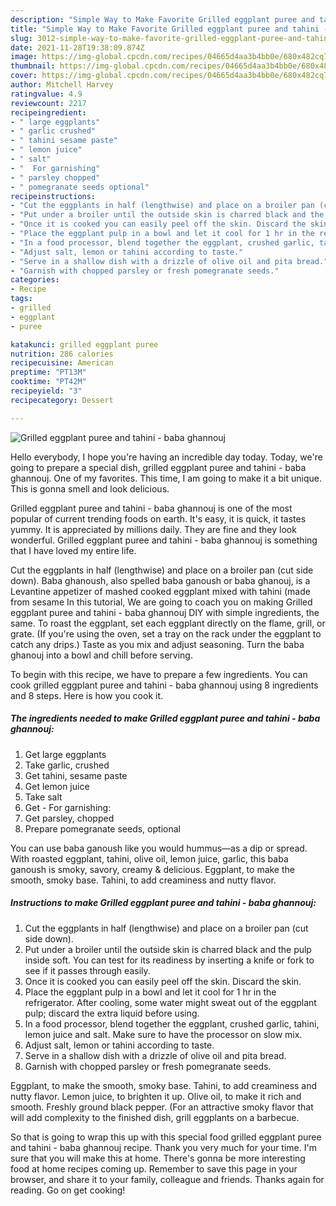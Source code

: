 ```yaml
---
description: "Simple Way to Make Favorite Grilled eggplant puree and tahini - baba ghannouj"
title: "Simple Way to Make Favorite Grilled eggplant puree and tahini - baba ghannouj"
slug: 3012-simple-way-to-make-favorite-grilled-eggplant-puree-and-tahini-baba-ghannouj
date: 2021-11-28T19:38:09.874Z
image: https://img-global.cpcdn.com/recipes/04665d4aa3b4bb0e/680x482cq70/grilled-eggplant-puree-and-tahini-baba-ghannouj-recipe-main-photo.jpg
thumbnail: https://img-global.cpcdn.com/recipes/04665d4aa3b4bb0e/680x482cq70/grilled-eggplant-puree-and-tahini-baba-ghannouj-recipe-main-photo.jpg
cover: https://img-global.cpcdn.com/recipes/04665d4aa3b4bb0e/680x482cq70/grilled-eggplant-puree-and-tahini-baba-ghannouj-recipe-main-photo.jpg
author: Mitchell Harvey
ratingvalue: 4.9
reviewcount: 2217
recipeingredient:
- " large eggplants"
- " garlic crushed"
- " tahini sesame paste"
- " lemon juice"
- " salt"
- "  For garnishing"
- " parsley chopped"
- " pomegranate seeds optional"
recipeinstructions:
- "Cut the eggplants in half (lengthwise) and place on a broiler pan (cut side down)."
- "Put under a broiler until the outside skin is charred black and the pulp inside soft. You can test for its readiness by inserting a knife or fork to see if it passes through easily."
- "Once it is cooked you can easily peel off the skin. Discard the skin."
- "Place the eggplant pulp in a bowl and let it cool for 1 hr in the refrigerator. After cooling, some water might sweat out of the eggplant pulp; discard the extra liquid before using."
- "In a food processor, blend together the eggplant, crushed garlic, tahini, lemon juice and salt. Make sure to have the processor on slow mix."
- "Adjust salt, lemon or tahini according to taste."
- "Serve in a shallow dish with a drizzle of olive oil and pita bread."
- "Garnish with chopped parsley or fresh pomegranate seeds."
categories:
- Recipe
tags:
- grilled
- eggplant
- puree

katakunci: grilled eggplant puree 
nutrition: 286 calories
recipecuisine: American
preptime: "PT13M"
cooktime: "PT42M"
recipeyield: "3"
recipecategory: Dessert

---
```



![Grilled eggplant puree and tahini - baba ghannouj](https://img-global.cpcdn.com/recipes/04665d4aa3b4bb0e/680x482cq70/grilled-eggplant-puree-and-tahini-baba-ghannouj-recipe-main-photo.jpg)

Hello everybody, I hope you're having an incredible day today. Today, we're going to prepare a special dish, grilled eggplant puree and tahini - baba ghannouj. One of my favorites. This time, I am going to make it a bit unique. This is gonna smell and look delicious.

Grilled eggplant puree and tahini - baba ghannouj is one of the most popular of current trending foods on earth. It's easy, it is quick, it tastes yummy. It is appreciated by millions daily. They are fine and they look wonderful. Grilled eggplant puree and tahini - baba ghannouj is something that I have loved my entire life.

Cut the eggplants in half (lengthwise) and place on a broiler pan (cut side down). Baba ghanoush, also spelled baba ganoush or baba ghanouj, is a Levantine appetizer of mashed cooked eggplant mixed with tahini (made from sesame In this tutorial, We are going to coach you on making Grilled eggplant puree and tahini - baba ghannouj DIY with simple ingredients, the same. To roast the eggplant, set each eggplant directly on the flame, grill, or grate. (If you&#39;re using the oven, set a tray on the rack under the eggplant to catch any drips.) Taste as you mix and adjust seasoning. Turn the baba ghanouj into a bowl and chill before serving.


To begin with this recipe, we have to prepare a few ingredients. You can cook grilled eggplant puree and tahini - baba ghannouj using 8 ingredients and 8 steps. Here is how you cook it.

<!--inarticleads1-->

##### The ingredients needed to make Grilled eggplant puree and tahini - baba ghannouj:

1. Get  large eggplants
1. Take  garlic, crushed
1. Get  tahini, sesame paste
1. Get  lemon juice
1. Take  salt
1. Get  - For garnishing:
1. Get  parsley, chopped
1. Prepare  pomegranate seeds, optional


You can use baba ganoush like you would hummus—as a dip or spread. With roasted eggplant, tahini, olive oil, lemon juice, garlic, this baba ganoush is smoky, savory, creamy &amp; delicious. Eggplant, to make the smooth, smoky base. Tahini, to add creaminess and nutty flavor. 

<!--inarticleads2-->

##### Instructions to make Grilled eggplant puree and tahini - baba ghannouj:

1. Cut the eggplants in half (lengthwise) and place on a broiler pan (cut side down).
1. Put under a broiler until the outside skin is charred black and the pulp inside soft. You can test for its readiness by inserting a knife or fork to see if it passes through easily.
1. Once it is cooked you can easily peel off the skin. Discard the skin.
1. Place the eggplant pulp in a bowl and let it cool for 1 hr in the refrigerator. After cooling, some water might sweat out of the eggplant pulp; discard the extra liquid before using.
1. In a food processor, blend together the eggplant, crushed garlic, tahini, lemon juice and salt. Make sure to have the processor on slow mix.
1. Adjust salt, lemon or tahini according to taste.
1. Serve in a shallow dish with a drizzle of olive oil and pita bread.
1. Garnish with chopped parsley or fresh pomegranate seeds.


Eggplant, to make the smooth, smoky base. Tahini, to add creaminess and nutty flavor. Lemon juice, to brighten it up. Olive oil, to make it rich and smooth. Freshly ground black pepper. (For an attractive smoky flavor that will add complexity to the finished dish, grill eggplants on a barbecue. 

So that is going to wrap this up with this special food grilled eggplant puree and tahini - baba ghannouj recipe. Thank you very much for your time. I'm sure that you will make this at home. There's gonna be more interesting food at home recipes coming up. Remember to save this page in your browser, and share it to your family, colleague and friends. Thanks again for reading. Go on get cooking!
